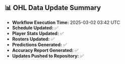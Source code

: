 ## 📊 OHL Data Update Summary
- **Workflow Execution Time:** 2025-03-02 03:42 UTC
- **Schedule Updated:** ✅
- **Player Stats Updated:** ✅
- **Rosters Updated:** ✅
- **Predictions Generated:** ✅
- **Accuracy Report Generated:** ✅
- **Updates Pushed to Repository:** ✅
